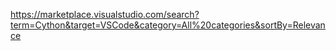 https://marketplace.visualstudio.com/search?term=Cython&target=VSCode&category=All%20categories&sortBy=Relevance
